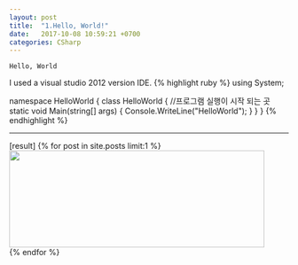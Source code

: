```yaml
---
layout: post
title:  "1.Hello, World!"
date:   2017-10-08 10:59:21 +0700
categories: CSharp
---
```

`Hello, World`

I used a visual studio 2012 version IDE.
{% highlight ruby %}
using System;

namespace HelloWorld
{
    class HelloWorld
    {
        //프로그램 실행이 시작 되는 곳
        static void Main(string[] args)
        {
            Console.WriteLine("HelloWorld");
        }
    }
}
{% endhighlight %}

---
[result]
{% for post in site.posts limit:1 %}
  <img src="https://paypulse.github.io/assets/images/HelloWorld.png" width = 460, height = 175/>  
{% endfor %}
